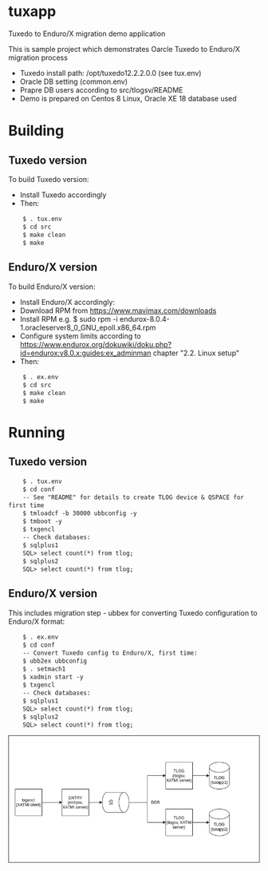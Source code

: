 # tuxapp
Tuxedo to Enduro/X migration demo application


This is sample project which demonstrates Oarcle Tuxedo to Enduro/X migration process

* Tuxedo install path: /opt/tuxedo12.2.2.0.0 (see tux.env)
* Oracle DB setting (common.env)
* Prapre DB users according to src/tlogsv/README
* Demo is prepared on Centos 8 Linux, Oracle XE 18 database used

# Building

## Tuxedo version

To build Tuxedo version:

* Install Tuxedo accordingly
* Then:

```
    $ . tux.env
    $ cd src
    $ make clean
    $ make
```

## Enduro/X version

To build Enduro/X version:
* Install Enduro/X accordingly:
*   Download RPM from https://www.mavimax.com/downloads 
*   Install RPM e.g. $ sudo rpm -i endurox-8.0.4-1.oracleserver8_0_GNU_epoll.x86_64.rpm
*   Configure system limits according to https://www.endurox.org/dokuwiki/doku.php?id=endurox:v8.0.x:guides:ex_adminman chapter "2.2. Linux setup"
* Then:

```
    $ . ex.env
    $ cd src
    $ make clean
    $ make
```

# Running 

## Tuxedo version

```
    $ . tux.env
    $ cd conf
    -- See "README" for details to create TLOG device & QSPACE for first time
    $ tmloadcf -b 30000 ubbconfig -y
    $ tmboot -y
    $ txgencl
    -- Check databases:
    $ sqlplus1
    SQL> select count(*) from tlog;
    $ sqlplus2
    SQL> select count(*) from tlog;
```

## Enduro/X version

This includes migration step - ubbex for converting Tuxedo configuration to Enduro/X format:

```
    $ . ex.env
    $ cd conf
    -- Convert Tuxedo config to Enduro/X, first time:
    $ ubb2ex ubbconfig
    $ . setmach1
    $ xadmin start -y
    $ txgencl
    -- Check databases:
    $ sqlplus1
    SQL> select count(*) from tlog;
    $ sqlplus2
    SQL> select count(*) from tlog;
```

![Application diagram](doc/program.drawio.png?raw=true "Application diagram")
